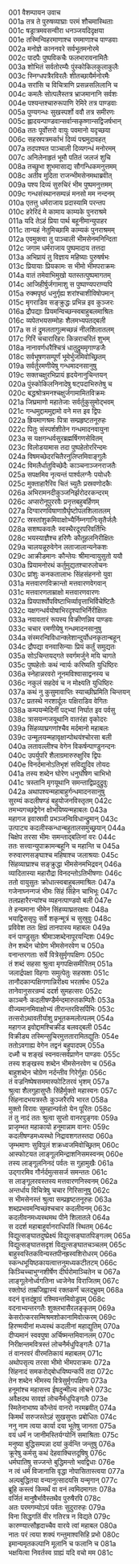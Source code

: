 001  	वैशम्पायन उवाच  
001a  	तत्र ते पुरुषव्याघ्राः परमं शौचमास्थिताः  
001c  	षड्रात्रमवसन्वीरा धनञ्जयदिदृक्षया  
001e  	तस्मिन्विहरमाणाश्च रममाणाश्च पाण्डवाः  
002a  	मनोज्ञे काननवरे सर्वभूतमनोरमे  
002c  	पादपैः पुष्पविकचैः फलभारावनामितैः  
003a  	शोभितं सर्वतोरम्यैः पुंस्कोकिलकुलाकुलैः  
003c  	स्निग्धपत्रैरविरलैः शीतच्छायैर्मनोरमैः  
004a  	सरांसि च विचित्राणि प्रसन्नसलिलानि च  
004c  	कमलैः सोत्पलैस्तत्र भ्राजमानानि सर्वशः  
004e  	पश्यन्तश्चारुरूपाणि रेमिरे तत्र पाण्डवाः  
005a  	पुण्यगन्धः सुखस्पर्शो ववौ तत्र समीरणः  
005c  	ह्लादयन्पाण्डवान्सर्वान्सकृष्णान्सद्विजर्षभान्  
006a  	ततः पूर्वोत्तरो वायुः पवमानो यदृच्छया  
006c  	सहस्रपत्रमर्काभं दिव्यं पद्ममुदावहत्  
007a  	तदपश्यत पाञ्चाली दिव्यगन्धं मनोरमम्  
007c  	अनिलेनाहृतं भूमौ पतितं जलजं शुचि  
008a  	तच्छुभा शुभमासाद्य सौगन्धिकमनुत्तमम्  
008c  	अतीव मुदिता राजन्भीमसेनमथाब्रवीत्  
009a  	पश्य दिव्यं सुरुचिरं भीम पुष्पमनुत्तमम्  
009c  	गन्धसंस्थानसम्पन्नं मनसो मम नन्दनम्  
010a  	एतत्तु धर्मराजाय प्रदास्यामि परन्तप  
010c  	हरेरिदं मे कामाय काम्यके पुनराश्रमे  
011a  	यदि तेऽहं प्रिया पार्थ बहूनीमान्युपाहर  
011c  	तान्यहं नेतुमिच्छामि काम्यकं पुनराश्रमम्  
012a  	एवमुक्त्वा तु पाञ्चाली भीमसेनमनिन्दिता  
012c  	जगाम धर्मराजाय पुष्पमादाय तत्तदा  
013a  	अभिप्रायं तु विज्ञाय महिष्याः पुरुषर्षभः  
013c  	प्रियायाः प्रियकामः स भीमो भीमपराक्रमः  
014a  	वातं तमेवाभिमुखो यतस्तत्पुष्पमागतम्  
014c  	आजिहीर्षुर्जगामाशु स पुष्पाण्यपराण्यपि  
015a  	रुक्मपृष्ठं धनुर्गृह्य शरांश्चाशीविषोपमान्  
015c  	मृगराडिव सङ्क्रुद्धः प्रभिन्न इव कुञ्जरः  
016a  	द्रौपद्याः प्रियमन्विच्छन्स्वबाहुबलमाश्रितः  
016c  	व्यपेतभयसम्मोहः शैलमभ्यपतद्बली  
017a  	स तं द्रुमलतागुल्मच्छन्नं नीलशिलातलम्  
017c  	गिरिं चचारारिहरः किन्नराचरितं शुभम्  
018a  	नानावर्णधरैश्चित्रं धातुद्रुममृगाण्डजैः  
018c  	सर्वभूषणसम्पूर्णं भूमेर्भुजमिवोच्छ्रितम्  
019a  	सर्वर्तुरमणीयेषु गन्धमादनसानुषु  
019c  	सक्तचक्षुरभिप्रायं हृदयेनानुचिन्तयन्  
020a  	पुंस्कोकिलनिनादेषु षट्पदाभिरुतेषु च  
020c  	बद्धश्रोत्रमनश्चक्षुर्जगामामितविक्रमः  
021a  	जिघ्रमाणो महातेजाः सर्वर्तुकुसुमोद्भवम्  
021c  	गन्धमुद्दाममुद्दामो वने मत्त इव द्विपः  
022a  	ह्रियमाणश्रमः पित्रा सम्प्रहृष्टतनूरुहः  
022c  	पितुः संस्पर्शशीतेन गन्धमादनवायुना  
023a  	स यक्षगन्धर्वसुरब्रह्मर्षिगणसेवितम्  
023c  	विलोडयामास तदा पुष्पहेतोररिन्दमः  
024a  	विषमच्छेदरचितैरनुलिप्तमिवाङ्गुलैः  
024c  	विमलैर्धातुविच्छेदैः काञ्चनाञ्जनराजतैः  
025a  	सपक्षमिव नृत्यन्तं पार्श्वलग्नैः पयोधरैः  
025c  	मुक्ताहारैरिव चितं च्युतैः प्रस्रवणोदकैः  
026a  	अभिरामनदीकुञ्जनिर्झरोदरकन्दरम्  
026c  	अप्सरोनूपुररवैः प्रनृत्तबहुबर्हिणम्  
027a  	दिग्वारणविषाणाग्रैर्घृष्टोपलशिलातलम्  
027c  	स्रस्तांशुकमिवाक्षोभ्यैर्निम्नगानिःसृतैर्जलैः  
028a  	सशष्पकवलैः स्वस्थैरदूरपरिवर्तिभिः  
028c  	भयस्याज्ञैश्च हरिणैः कौतूहलनिरीक्षितः  
029a  	चालयन्नूरुवेगेन लताजालान्यनेकशः  
029c  	आक्रीडमानः कौन्तेयः श्रीमान्वायुसुतो ययौ  
030a  	प्रियामनोरथं कर्तुमुद्यतश्चारुलोचनः  
030c  	प्रांशुः कनकतालाभः सिंहसंहननो युवा  
031a  	मत्तवारणविक्रान्तो मत्तवारणवेगवान्  
031c  	मत्तवारणताम्राक्षो मत्तवारणवारणः  
032a  	प्रियपार्श्वोपविष्टाभिर्व्यावृत्ताभिर्विचेष्टितैः  
032c  	यक्षगन्धर्वयोषाभिरदृश्याभिर्निरीक्षितः  
033a  	नवावतारं रूपस्य विक्रीणन्निव पाण्डवः  
033c  	चचार रमणीयेषु गन्धमादनसानुषु  
034a  	संस्मरन्विविधान्क्लेशान्दुर्योधनकृतान्बहून्  
034c  	द्रौपद्या वनवासिन्याः प्रियं कर्तुं समुद्यतः  
035a  	सोऽचिन्तयद्गते स्वर्गमर्जुने मयि चागते  
035c  	पुष्पहेतोः कथं न्वार्यः करिष्यति युधिष्ठिरः  
036a  	स्नेहान्नरवरो नूनमविश्वासाद्वनस्य च  
036c  	नकुलं सहदेवं च न मोक्ष्यति युधिष्ठिरः  
037a  	कथं नु कुसुमावाप्तिः स्याच्छीघ्रमिति चिन्तयन्  
037c  	प्रतस्थे नरशार्दूलः पक्षिराडिव वेगितः  
038a  	कम्पयन्मेदिनीं पद्भ्यां निर्घात इव पर्वसु  
038c  	त्रासयन्गजयूथानि वातरंहा वृकोदरः  
039a  	सिंहव्याघ्रगणांश्चैव मर्दमानो महाबलः  
039c  	उन्मूलयन्महावृक्षान्पोथयंश्चोरसा बली  
040a  	लतावल्लीश्च वेगेन विकर्षन्पाण्डुनन्दनः  
040c  	उपर्युपरि शैलाग्रमारुरुक्षुरिव द्विपः  
040e  	विनर्दमानोऽतिभृशं सविद्युदिव तोयदः  
041a  	तस्य शब्देन घोरेण धनुर्घोषेण चाभिभो  
041c  	त्रस्तानि मृगयूथानि समन्ताद्विप्रदुद्रुवुः  
042a  	अथापश्यन्महाबाहुर्गन्धमादनसानुषु  
सुरम्यं कदलीषण्डं बहुयोजनविस्तृतम्	042c  
तमभ्यगच्छद्वेगेन क्षोभयिष्यन्महाबलः	043a  
महागज इवास्रावी प्रभञ्जन्विविधान्द्रुमान्	043c  
उत्पाट्य कदलीस्कन्धान्बहुतालसमुच्छ्रयान्	044a  
चिक्षेप तरसा भीमः समन्ताद्बलिनां वरः	044c  
ततः सत्त्वान्युपाक्रामन्बहूनि च महान्ति च	045a  
रुरुवारणसङ्घाश्च महिषाश्च जलाश्रयाः	045c  
सिंहव्याघ्राश्च सङ्क्रुद्धा भीमसेनमभिद्रवन्	046a  
व्यादितास्या महारौद्रा विनदन्तोऽतिभीषणाः	046c  
ततो वायुसुतः क्रोधात्स्वबाहुबलमाश्रितः	047a  
गजेनाघ्नन्गजं भीमः सिंहं सिंहेन चाभिभूः	047c  
तलप्रहारैरन्यांश्च व्यहनत्पाण्डवो बली	047e  
ते हन्यमाना भीमेन सिंहव्याघ्रतरक्षवः	048a  
भयाद्विससृपुः सर्वे शकृन्मूत्रं च सुस्रुवुः	048c  
प्रविवेश ततः क्षिप्रं तानपास्य महाबलः	049a  
वनं पाण्डुसुतः श्रीमाञ्शब्देनापूरयन्दिशः	049c  
तेन शब्देन चोग्रेण भीमसेनरवेण च	050a  
वनान्तरगताः सर्वे वित्रेसुर्मृगपक्षिणः	050c  
तं शब्दं सहसा श्रुत्वा मृगपक्षिसमीरितम्	051a  
जलार्द्रपक्षा विहगाः समुत्पेतुः सहस्रशः	051c  
तानौदकान्पक्षिगणान्निरीक्ष्य भरतर्षभः	052a  
तानेवानुसरन्रम्यं ददर्श सुमहत्सरः	052c  
काञ्चनैः कदलीषण्डैर्मन्दमारुतकम्पितैः	053a  
वीज्यमानमिवाक्षोभ्यं तीरान्तरविसर्पिभिः	053c  
तत्सरोऽथावतीर्याशु प्रभूतकमलोत्पलम्	054a  
महागज इवोद्दामश्चिक्रीड बलवद्बली	054c  
विक्रीड्य तस्मिन्सुचिरमुत्ततारामितद्युतिः	054e  
ततोऽवगाह्य वेगेन तद्वनं बहुपादपम्	055a  
दध्मौ च शङ्खं स्वनवत्सर्वप्राणेन पाण्डवः	055c  
तस्य शङ्खस्य शब्देन भीमसेनरवेण च	056a  
बाहुशब्देन चोग्रेण नर्दन्तीव गिरेर्गुहाः	056c  
तं वज्रनिष्पेषसममास्फोटितरवं भृशम्	057a  
श्रुत्वा शैलगुहासुप्तैः सिंहैर्मुक्तो महास्वनः	057c  
सिंहनादभयत्रस्तैः कुञ्जरैरपि भारत	058a  
मुक्तो विरावः सुमहान्पर्वतो येन पूरितः	058c  
तं तु नादं ततः श्रुत्वा सुप्तो वानरपुङ्गवः	059a  
प्राजृम्भत महाकायो हनूमान्नाम वानरः	059c  
कदलीषण्डमध्यस्थो निद्रावशगतस्तदा	060a  
जृम्भमाणः सुविपुलं शक्रध्वजमिवोच्छ्रितम्	060c  
आस्फोटयत लाङ्गूलमिन्द्राशनिसमस्वनम्	060e  
तस्य लाङ्गूलनिनदं पर्वतः स गुहामुखैः	061a  
उद्गारमिव गौर्नर्दमुत्ससर्ज समन्ततः	061c  
स लाङ्गूलरवस्तस्य मत्तवारणनिस्वनम्	062a  
अन्तर्धाय विचित्रेषु चचार गिरिसानुषु	062c  
स भीमसेनस्तं श्रुत्वा सम्प्रहृष्टतनूरुहः	063a  
शब्दप्रभवमन्विच्छंश्चचार कदलीवनम्	063c  
कदलीवनमध्यस्थमथ पीने शिलातले	064a  
स ददर्श महाबाहुर्वानराधिपतिं स्थितम्	064c  
विद्युत्सङ्घातदुष्प्रेक्ष्यं विद्युत्सङ्घातपिङ्गलम्	065a  
विद्युत्सङ्घातसदृशं विद्युत्सङ्घातचञ्चलम्	065c  
बाहुस्वस्तिकविन्यस्तपीनह्रस्वशिरोधरम्	066a  
स्कन्धभूयिष्ठकायत्वात्तनुमध्यकटीतटम्	066c  
किञ्चिच्चाभुग्नशीर्षेण दीर्घरोमाञ्चितेन च	067a  
लाङ्गूलेनोर्ध्वगतिना ध्वजेनेव विराजितम्	067c  
रक्तोष्ठं ताम्रजिह्वास्यं रक्तकर्णं चलद्भ्रुवम्	068a  
वदनं वृत्तदंष्ट्राग्रं रश्मिवन्तमिवोडुपम्	068c  
वदनाभ्यन्तरगतैः शुक्लभासैरलङ्कृतम्	069a  
केसरोत्करसम्मिश्रमशोकानामिवोत्करम्	069c  
हिरण्मयीनां मध्यस्थं कदलीनां महाद्युतिम्	070a  
दीप्यमानं स्ववपुषा अर्चिष्मन्तमिवानलम्	070c  
निरीक्षन्तमवित्रस्तं लोचनैर्मधुपिङ्गलैः	071a  
तं वानरवरं वीरमतिकायं महाबलम्	071c  
अथोपसृत्य तरसा भीमो भीमपराक्रमः	072a  
सिंहनादं समकरोद्बोधयिष्यन्कपिं तदा	072c  
तेन शब्देन भीमस्य वित्रेसुर्मृगपक्षिणः	073a  
हनूमांश्च महासत्त्व ईषदुन्मील्य लोचने	073c  
अवैक्षदथ सावज्ञं लोचनैर्मधुपिङ्गलैः	073e  
स्मितेनाभाष्य कौन्तेयं वानरो नरमब्रवीत्	074a  
किमर्थं सरुजस्तेऽहं सुखसुप्तः प्रबोधितः	074c  
ननु नाम त्वया कार्या दया भूतेषु जानता	075a  
वयं धर्मं न जानीमस्तिर्यग्योनिं समाश्रिताः	075c  
मनुष्या बुद्धिसम्पन्ना दयां कुर्वन्ति जन्तुषु	076a  
क्रूरेषु कर्मसु कथं देहवाक्चित्तदूषिषु	076c  
धर्मघातिषु सज्जन्ते बुद्धिमन्तो भवद्विधाः	076e  
न त्वं धर्मं विजानासि वृद्धा नोपासितास्त्वया	077a  
अल्पबुद्धितया वन्यानुत्सादयसि यन्मृगान्	077c  
ब्रूहि कस्त्वं किमर्थं वा वनं त्वमिदमागतः	078a  
वर्जितं मानुषैर्भावैस्तथैव पुरुषैरपि	078c  
अतः परमगम्योऽयं पर्वतः सुदुरारुहः	079a  
विना सिद्धगतिं वीर गतिरत्र न विद्यते	079c  
कारुण्यात्सौहृदाच्चैव वारये त्वां महाबल	080a  
नातः परं त्वया शक्यं गन्तुमाश्वसिहि प्रभो	080c  
इमान्यमृतकल्पानि मूलानि च फलानि च	081a  
भक्षयित्वा निवर्तस्व ग्राह्यं यदि वचो मम	081c  
